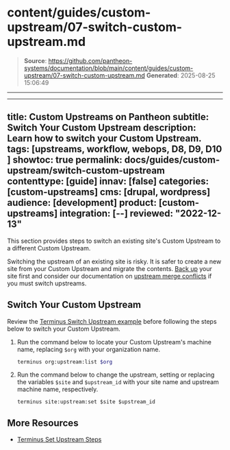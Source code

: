 # content/guides/custom-upstream/07-switch-custom-upstream.md

> **Source**: https://github.com/pantheon-systems/documentation/blob/main/content/guides/custom-upstream/07-switch-custom-upstream.md
> **Generated**: 2025-08-25 15:06:49

---

---
title: Custom Upstreams on Pantheon
subtitle: Switch Your Custom Upstream
description: Learn how to switch your Custom Upstream.
tags: [upstreams, workflow, webops, D8, D9, D10 ]
showtoc: true
permalink: docs/guides/custom-upstream/switch-custom-upstream
contenttype: [guide]
innav: [false]
categories: [custom-upstreams]
cms: [drupal, wordpress]
audience: [development]
product: [custom-upstreams]
integration: [--]
reviewed: "2022-12-13"
---

This section provides steps to switch an existing site's Custom Upstream to a different Custom Upstream.

<Alert title="Warning" type="danger">

Switching the upstream of an existing site is risky. It is safer to create a new site from your Custom Upstream and migrate the contents. [Back up](/guides/backups) your site first and consider our documentation on [upstream merge conflicts](/core-updates/#apply-upstream-updates-manually-from-the-command-line-to-resolve-merge-conflicts) if you must switch upstreams.

</Alert>

## Switch Your Custom Upstream

Review the [Terminus Switch Upstream example](/terminus/examples#switch-upstreams) before following the steps below to switch your Custom Upstream.

1. Run the command below to locate your Custom Upstream's machine name, replacing `$org` with your organization name.
    
    ```bash
    terminus org:upstream:list $org
    ```

1. Run the command below to change the upstream, setting or replacing the variables `$site` and `$upstream_id` with your site name and upstream machine name, respectively.

    ```bash{promptUser: user}
    terminus site:upstream:set $site $upstream_id
    ```

## More Resources

- [Terminus Set Upstream Steps](/terminus/commands/site-upstream-set#terminus-error-permission-to-change-the-upstream-of-this-site) 